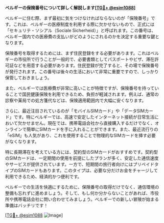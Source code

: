 **ベルギーの保険番号について詳しく解説します[[TG💪+ @esim1088](https://t.me/s/esim1088)]**

ベルギーに住む際、まず最初に気をつけなければならないのが「保険番号」です。これは、ベルギーの医療制度を利用する際に欠かせないもので、正式には「セキュリテ・ソシアル（Sociale Sicherheid）」と呼ばれます。この番号は、ベルギー国内での医療費の支払いがどのようにされるのかを決定する重要な鍵となります。

保険番号を取得するためには、まず住民登録をする必要があります。これはベルギーの市役所で行うことが一般的で、必要書類としてパスポートやビザ、滞在許可証などを用意する必要があります。住民登録が完了すると、その場で保険番号が発行されます。この番号は後々の生活において非常に重要ですので、しっかり保管しておきましょう。

また、ベルギーでは医療費が非常に高いことが特徴ですが、保険番号を持っていることで国民健康保険を利用できるため、負担が軽減されます。例えば、通常の診察や薬局での処方箋代などは、保険適用範囲内で大幅に安くなります。

さらに、最近注目されているのが「モバイルSIMカード」や「データSIMカード」です。特にベルギーでは、高速で安定したインターネット接続が日常生活において欠かせません。現在では、携帯電話会社から直接購入するだけでなく、オンラインで簡単にSIMカードを手に入れることができます。また、最近流行りの「eSIM」も人気があり、これを使用することで物理的なSIMカードを挿す必要がなくなります。

特に長期滞在を考えている方には、契約型のSIMカードがおすすめです。契約型のSIMカードは、一定期間の使用を前提にしたプランが多く、安定した通信速度やサービスが提供されています。一方で、短期間の旅行者向けにはプリペイドタイプのSIMカードもあります。このタイプは、必要な分だけお金をチャージして利用できるため、経済的かつ便利です。

ベルギーでの生活を快適にするために、保険番号の取得だけでなく、通信環境の整備も忘れずに進めましょう。そして、もし何か分からないことがあれば、市役所や携帯電話会社に問い合わせてみましょう。ベルギーでの新しい冒険が始まる準備はバッチリです！

[[TG💪+ @esim1088](https://t.me/s/esim1088) ![Image](https://i.postimg.cc/Y0z9fWf4/image.png)]